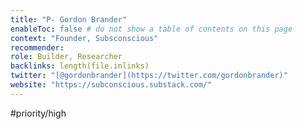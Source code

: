 ```yaml
---
title: "P- Gordon Brander"
enableToc: false # do not show a table of contents on this page
context: "Founder, Subsconscious"
recommender:
role: Builder, Researcher
backlinks: length(file.inlinks) 
twitter: "[@gordonbrander](https://twitter.com/gordonbrander)"
website: "https://subconscious.substack.com/"
---
```

#priority/high
